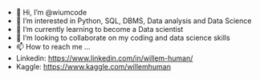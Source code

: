- 👋 Hi, I’m @wiumcode
- 👀 I’m interested in Python, SQL, DBMS, Data analysis and Data Science
- 🌱 I’m currently learning to become a Data scientist
- 💞️ I’m looking to collaborate on my coding and data science skills
- 📫 How to reach me ...
- Linkedin: https://www.linkedin.com/in/willem-human/
- Kaggle: https://www.kaggle.com/willemhuman
  

<!---
wiumcode/wiumcode is a ✨ special ✨ repository because its `README.md` (this file) appears on your GitHub profile.
You can click the Preview link to take a look at your changes.
--->
